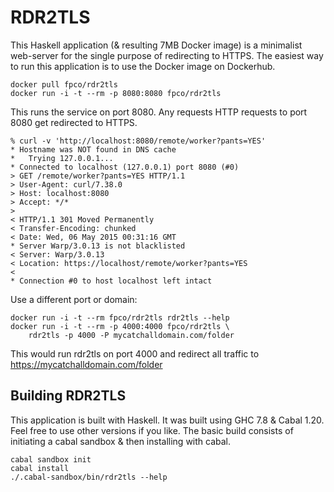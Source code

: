 # RDR2TLS

This Haskell application (& resulting 7MB Docker image) is a
minimalist web-server for the single purpose of redirecting to HTTPS.
The easiest way to run this application is to use the Docker image on
Dockerhub.

    docker pull fpco/rdr2tls
    docker run -i -t --rm -p 8080:8080 fpco/rdr2tls

This runs the service on port 8080.  Any requests HTTP requests to
port 8080 get redirected to HTTPS.

    % curl -v 'http://localhost:8080/remote/worker?pants=YES'
    * Hostname was NOT found in DNS cache
    *   Trying 127.0.0.1...
    * Connected to localhost (127.0.0.1) port 8080 (#0)
    > GET /remote/worker?pants=YES HTTP/1.1
    > User-Agent: curl/7.38.0
    > Host: localhost:8080
    > Accept: */*
    >
    < HTTP/1.1 301 Moved Permanently
    < Transfer-Encoding: chunked
    < Date: Wed, 06 May 2015 00:31:16 GMT
    * Server Warp/3.0.13 is not blacklisted
    < Server: Warp/3.0.13
    < Location: https://localhost/remote/worker?pants=YES
    <
    * Connection #0 to host localhost left intact

Use a different port or domain:

    docker run -i -t --rm fpco/rdr2tls rdr2tls --help
    docker run -i -t --rm -p 4000:4000 fpco/rdr2tls \
        rdr2tls -p 4000 -P mycatchalldomain.com/folder

This would run rdr2tls on port 4000 and redirect all traffic to
https://mycatchalldomain.com/folder

## Building RDR2TLS

This application is built with Haskell.  It was built using GHC 7.8 &
Cabal 1.20. Feel free to use other versions if you like.  The basic
build consists of initiating a cabal sandbox & then installing with
cabal.

    cabal sandbox init
    cabal install
    ./.cabal-sandbox/bin/rdr2tls --help

